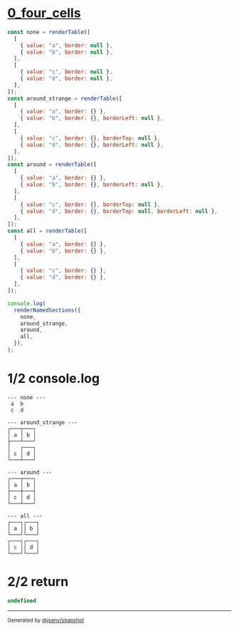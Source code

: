 # [0_four_cells](../../table_4_cells.test.mjs#L6)

```js
const none = renderTable([
  [
    { value: "a", border: null },
    { value: "b", border: null },
  ],
  [
    { value: "c", border: null },
    { value: "d", border: null },
  ],
]);
const around_strange = renderTable([
  [
    { value: "a", border: {} },
    { value: "b", border: {}, borderLeft: null },
  ],
  [
    { value: "c", border: {}, borderTop: null },
    { value: "d", border: {}, borderLeft: null },
  ],
]);
const around = renderTable([
  [
    { value: "a", border: {} },
    { value: "b", border: {}, borderLeft: null },
  ],
  [
    { value: "c", border: {}, borderTop: null },
    { value: "d", border: {}, borderTop: null, borderLeft: null },
  ],
]);
const all = renderTable([
  [
    { value: "a", border: {} },
    { value: "b", border: {} },
  ],
  [
    { value: "c", border: {} },
    { value: "d", border: {} },
  ],
]);

console.log(
  renderNamedSections({
    none,
    around_strange,
    around,
    all,
  }),
);
```

# 1/2 console.log

```console
--- none ---
 a  b 
 c  d 

--- around_strange ---
┌───┬───┐
│ a │ b │
├───┴───┘
│   ┌───┐
│ c │ d │
└───┴───┘

--- around ---
┌───┬───┐
│ a │ b │
├───┼───┤
│ c │ d │
└───┴───┘

--- all ---
┌───┐┌───┐
│ a ││ b │
└───┘└───┘
┌───┐┌───┐
│ c ││ d │
└───┘└───┘

```

# 2/2 return

```js
undefined
```

---

<sub>
  Generated by <a href="https://github.com/jsenv/core/tree/main/packages/independent/snapshot">@jsenv/snapshot</a>
</sub>
